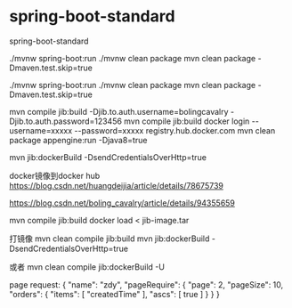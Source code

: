 # spring-boot-standard
spring-boot-standard


./mvnw spring-boot:run
./mvnw clean package
mvn clean package -Dmaven.test.skip=true


./mvnw spring-boot:run
./mvnw clean package
mvn clean package -Dmaven.test.skip=true

mvn compile jib:build -Djib.to.auth.username=bolingcavalry -Djib.to.auth.password=123456
mvn compile jib:build
docker login --username=xxxxx --password=xxxxx registry.hub.docker.com
mvn clean package appengine:run -Djava8=true 

mvn jib:dockerBuild -DsendCredentialsOverHttp=true

docker镜像到docker hub
https://blog.csdn.net/huangdeijia/article/details/78675739


https://blog.csdn.net/boling_cavalry/article/details/94355659

mvn compile jib:build
docker load < jib-image.tar


打镜像
mvn clean compile jib:build
mvn jib:dockerBuild -DsendCredentialsOverHttp=true

或者
mvn clean compile jib:dockerBuild -U



page request:
{
"name": "zdy",
"pageRequire": {
"page": 2,
"pageSize": 10,
"orders": {
"items": [
"createdTime"
],
"ascs": [
true
]
}
}
}
